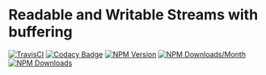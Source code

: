 # Readable and Writable Streams with buffering

[![TravisCI](https://travis-ci.org/metarhia/metastreams.svg?branch=master)](https://travis-ci.org/metarhia/metastreams)
[![Codacy Badge](https://api.codacy.com/project/badge/Grade/d51a3d27efd743638a020128ddad1397)](https://www.codacy.com/app/metarhia/metastreams)
[![NPM Version](https://badge.fury.io/js/metastreams.svg)](https://badge.fury.io/js/metastreams)
[![NPM Downloads/Month](https://img.shields.io/npm/dm/metastreams.svg)](https://www.npmjs.com/package/metastreams)
[![NPM Downloads](https://img.shields.io/npm/dt/metastreams.svg)](https://www.npmjs.com/package/metastreams)
